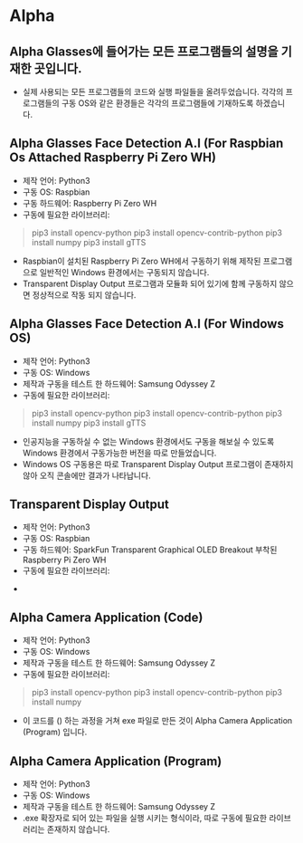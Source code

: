# Alpha
## Alpha Glasses에 들어가는 모든 프로그램들의 설명을 기재한 곳입니다.
- 실제 사용되는 모든 프로그램들의 코드와 실행 파일들을 올려두었습니다. 각각의 프로그램들의 구동 OS와 같은 환경들은 각각의 프로그램들에 기재하도록 하겠습니다.

## Alpha Glasses Face Detection A.I (For Raspbian Os Attached Raspberry Pi Zero WH)
- 제작 언어: Python3
- 구동 OS: Raspbian
- 구동 하드웨어: Raspberry Pi Zero WH
- 구동에 필요한 라이브러리:
> pip3 install opencv-python
pip3 install opencv-contrib-python
pip3 install numpy
pip3 install gTTS
- Raspbian이 설치된 Raspberry Pi Zero WH에서 구동하기 위해 제작된 프로그램으로 일반적인 Windows 환경에서는 구동되지 않습니다.
- Transparent Display  Output 프로그램과 모듈화 되어 있기에 함께 구동하지 않으면 정상적으로 작동 되지 않습니다.

## Alpha Glasses Face Detection A.I (For Windows OS)
- 제작 언어: Python3
- 구동 OS: Windows
- 제작과 구동을 테스트 한 하드웨어: Samsung Odyssey Z
- 구동에 필요한 라이브러리:
> pip3 install opencv-python
pip3 install opencv-contrib-python
pip3 install numpy
pip3 install gTTS
- 인공지능을 구동하실 수 없는 Windows 환경에서도 구동을 해보실 수 있도록 Windows 환경에서 구동가능한 버전을 따로 만들었습니다.
- Windows OS 구동용은 따로 Transparent Display Output 프로그램이 존재하지 않아 오직 콘솔에만 결과가 나타납니다.

## Transparent Display Output
- 제작 언어: Python3
- 구동 OS: Raspbian
- 구동 하드웨어: SparkFun Transparent Graphical OLED Breakout 부착된 Raspberry Pi Zero WH
- 구동에 필요한 라이브러리:
>
- 

## Alpha Camera Application (Code)
- 제작 언어: Python3
- 구동 OS: Windows
- 제작과 구동을 테스트 한 하드웨어: Samsung Odyssey Z
- 구동에 필요한 라이브러리:
> pip3 install opencv-python
pip3 install opencv-contrib-python
pip3 install numpy
- 이 코드를 () 하는 과정을 거쳐 exe 파일로 만든 것이 Alpha Camera Application (Program) 입니다.

## Alpha Camera Application (Program)
- 제작 언어: Python3
- 구동 OS: Windows
- 제작과 구동을 테스트 한 하드웨어: Samsung Odyssey Z
- .exe 확장자로 되어 있는 파일을 실행 시키는 형식이라, 따로 구동에 필요한 라이브러리는 존재하지 않습니다.
